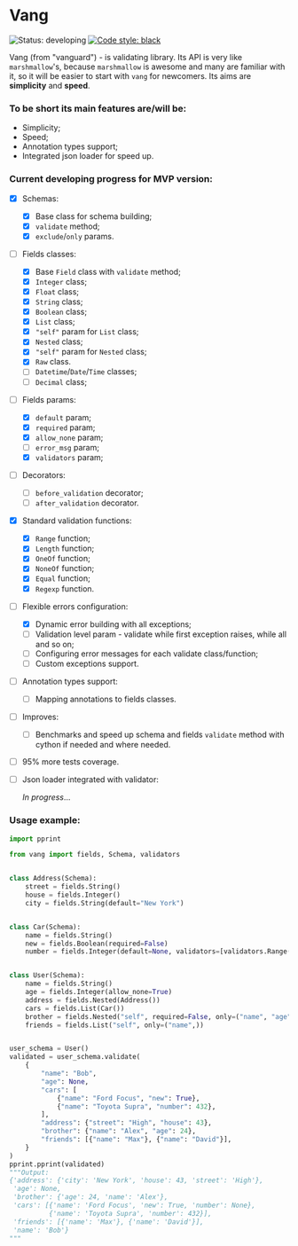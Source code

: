 # Vang

![Status: developing](https://img.shields.io/badge/status-developing-red.svg) 
[![Code style: black](https://img.shields.io/badge/code%20style-black-000000.svg)](https://github.com/ambv/black)

Vang (from "vanguard") - is validating library. 
Its API is very like ```marshmallow```'s, 
because ```marshmallow``` is awesome and many are familiar with it, 
so it will be easier to start with ```vang``` for newcomers. 
Its aims are __simplicity__ and __speed__.

### To be short its main features are/will be:
- Simplicity;
- Speed;
- Annotation types support;
- Integrated json loader for speed up.

### Current developing progress for MVP version:
- [x] Schemas:
  - [x] Base class for schema building;
  - [x] ```validate``` method;
  - [x] ```exclude```/```only``` params.
- [ ] Fields classes:
  - [x] Base ```Field``` class with ```validate``` method;
  - [x] ```Integer``` class;
  - [x] ```Float``` class;
  - [x] ```String``` class;
  - [x] ```Boolean``` class;
  - [x] ```List``` class;
  - [x] ```"self"``` param for ```List``` class;
  - [x] ```Nested``` class;
  - [x] ```"self"``` param for ```Nested``` class;
  - [x] ```Raw``` class.
  - [ ] ```Datetime```/```Date```/```Time``` classes;
  - [ ] ```Decimal``` class;
- [ ] Fields params:
  - [x] ```default``` param;
  - [x] ```required``` param;
  - [x] ```allow_none``` param;
  - [ ] ```error_msg``` param;
  - [x] ```validators``` param;
- [ ] Decorators:
  - [ ] ```before_validation``` decorator;
  - [ ] ```after_validation``` decorator.
- [x] Standard validation functions:
  - [x] ```Range``` function;
  - [x] ```Length``` function;
  - [x] ```OneOf``` function;
  - [x] ```NoneOf``` function;
  - [x] ```Equal``` function;
  - [x] ```Regexp``` function.
- [ ] Flexible errors configuration:
  - [x] Dynamic error building with all exceptions;
  - [ ] Validation level param - validate while first exception raises, while all and so on; 
  - [ ] Configuring error messages for each validate class/function;
  - [ ] Custom exceptions support.
- [ ] Annotation types support:
  - [ ] Mapping annotations to fields classes.
- [ ] Improves:
  - [ ] Benchmarks and speed up schema and fields ```validate``` 
method with cython if needed and where needed.
- [ ] 95% more tests coverage.
- [ ] Json loader integrated with validator:
  
  _In progress_...

### Usage example:
```python
import pprint

from vang import fields, Schema, validators


class Address(Schema):
    street = fields.String()
    house = fields.Integer()
    city = fields.String(default="New York")


class Car(Schema):
    name = fields.String()
    new = fields.Boolean(required=False)
    number = fields.Integer(default=None, validators=[validators.Range(1, 999)])


class User(Schema):
    name = fields.String()
    age = fields.Integer(allow_none=True)
    address = fields.Nested(Address())
    cars = fields.List(Car())
    brother = fields.Nested("self", required=False, only=("name", "age"))
    friends = fields.List("self", only=("name",))


user_schema = User()
validated = user_schema.validate(
    {
        "name": "Bob",
        "age": None,
        "cars": [
            {"name": "Ford Focus", "new": True},
            {"name": "Toyota Supra", "number": 432},
        ],
        "address": {"street": "High", "house": 43},
        "brother": {"name": "Alex", "age": 24},
        "friends": [{"name": "Max"}, {"name": "David"}],
    }
)
pprint.pprint(validated)
"""Output:
{'address': {'city': 'New York', 'house': 43, 'street': 'High'},
 'age': None,
 'brother': {'age': 24, 'name': 'Alex'},
 'cars': [{'name': 'Ford Focus', 'new': True, 'number': None},
          {'name': 'Toyota Supra', 'number': 432}],
 'friends': [{'name': 'Max'}, {'name': 'David'}],
 'name': 'Bob'}
"""
```
